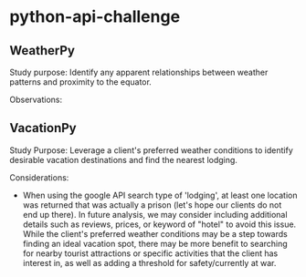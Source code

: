 # python-api-challenge
## WeatherPy
Study purpose: 
Identify any apparent relationships between weather patterns and proximity to the equator.  

Observations:

## VacationPy
Study Purpose:
Leverage a client's preferred weather conditions to identify desirable vacation destinations and find the nearest lodging. 

Considerations:
- When using the google API search type of 'lodging', at least one location was returned that was actually a prison (let's hope our clients do not end up there). In future analysis, we may consider including additional details such as reviews, prices, or keyword of "hotel" to avoid this issue.  While the client's preferred weather conditions may be a step towards finding an ideal vacation spot, there may be more benefit to searching for nearby tourist attractions or specific activities that the client has interest in, as well as adding a threshold for safety/currently at war. 
